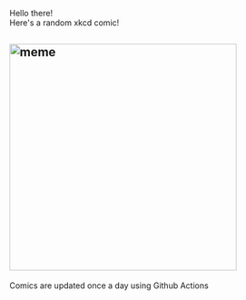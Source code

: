 Hello there! <br>Here's a random xkcd comic!<br>
## <img src="https://imgs.xkcd.com/comics/exoplanet_high_5.png" alt="meme" width="400"/><br>
Comics are updated once a day using Github Actions
